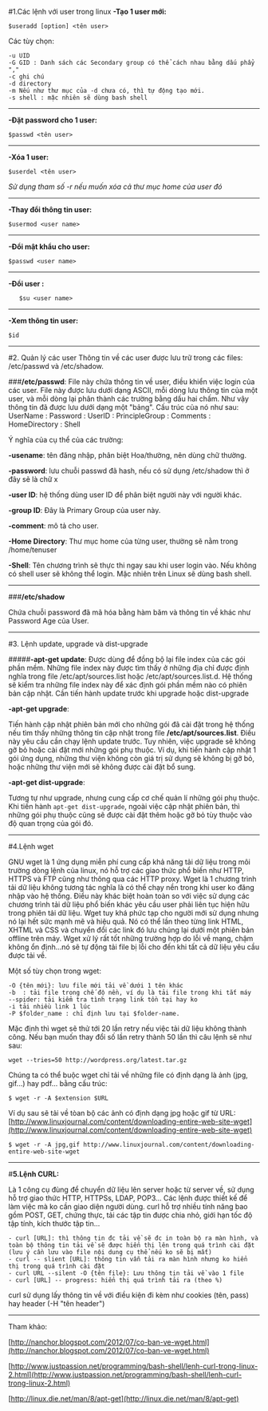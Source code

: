 ﻿#1.Các lệnh với user trong linux
**-Tạo 1 user mới:**

`$useradd [option] <tên user>`

Các tùy chọn:

    -u UID
    -G GID : Danh sách các Secondary group có thể cách nhau bằng dấu phẩy ","
    -c ghi chú
    -d directory
    -m Nếu như thư mục của -d chưa có, thì tự động tạo mới.
    -s shell : mặc nhiên sẽ dùng bash shell
---
**-Đặt password cho 1 user:**

`$passwd <tên user>`

---
**-Xóa 1 user:**

`$userdel <tên user>`

*Sử dụng tham số -r nếu muốn xóa cả thư mục home của user đó*

---

**-Thay đổi thông tin user:**

`$usermod <user name>`

---

**-Đổi mật khẩu cho user:**

`$passwd <user name>`

---

**-Đổi user :**

`	$su <user name>`

---


**-Xem thông tin user:**

`$id`

---

#2. Quản lý các user
Thông tin về các user được lưu trữ trong các files: /etc/passwd và /etc/shadow.

###**/etc/passwd**: 
File này chứa thông tin về user, điều khiển việc login của các user.
File này được lưu dưới dạng ASCII, mỗi dòng lưu thông tin của một user, và mỗi dòng lại phân thành các trường bằng dấu hai chấm. Như vậy thông tin đã được lưu dưới dạng một "bảng". Cấu trúc của nó như sau:
UserName : Password : UserID : PrincipleGroup : Comments : HomeDirectory : Shell

Ý nghĩa của cụ thể của các trường:

**-usename**: tên đăng nhập, phân biệt Hoa/thường, nên dùng chữ thường.

**-password**: lưu chuỗi passwd đã hash, nếu có sử dụng /etc/shadow thì ở đây sẽ là chữ x

**-user ID**: hệ thống dùng user ID để phân biệt người này với người khác.

**-group ID**: Đây là Primary Group của user này.

**-comment**: mô tả cho user.

**-Home Directory**: Thư mục home của từng user, thường sẽ nằm trong /home/tenuser

**-Shell**: Tên chương trình sẽ thực thi ngay sau khi user login vào. Nếu không có shell user sẽ không thể login. Mặc nhiên trên Linux sẽ dùng bash shell.

---

###**/etc/shadow**

Chứa chuỗi password đã mã hóa bằng hàm băm và thông tin về khác như Password Age của User.

---

#3. Lệnh update, upgrade và dist-upgrade

#####**-apt-get update**: 
Được dùng để đồng bộ lại file index của các gói phần mềm. Những file index này được tìm thấy ở những địa chỉ được định nghĩa trong file /etc/apt/sources.list hoặc /etc/apt/sources.list.d. Hệ thống sẽ kiểm tra những file index này để xác định gói phần mềm nào có phiên bản cập nhật. Cần tiến hành update trước khi upgrade hoặc dist-upgrade

**-apt-get upgrade**:

 Tiến hành cập nhật phiên bản mới cho những gói đã cài đặt trong hệ thống nếu tìm thấy những thông tin cập nhật trong file **/etc/apt/sources.list**. Điều này yêu cầu cần chạy lệnh update trước.
Tuy nhiên, việc upgrade sẽ không gỡ bỏ hoặc cài đặt mới những gói phụ thuộc. Ví dụ, khi tiến hành cập nhật 1 gói ứng dụng, những thư viện không còn giá trị sử dụng sẽ không bị gỡ bỏ, hoặc những thư viện mới sẽ không được cài đặt bổ sung.

**-apt-get dist-upgrade**:

 Tương tự như upgrade, nhưng cung cấp cơ chế quản lí những gói phụ thuộc. Khi tiến hành `apt-get dist-upgrade`, ngoài việc cập nhật phiên bản, thì những gói phụ thuộc cũng sẽ được cài đặt thêm hoặc gỡ bỏ tùy thuộc vào độ quan trọng của gói đó.
 
 ---
 
#4.Lệnh wget

GNU wget là 1 ứng dụng miễn phí cung cấp khả năng tải dữ liệu trong môi trường dòng lệnh của linux, nó hỗ trợ các giao thức phổ biến như HTTP, HTTPS và FTP cũng như thông qua các HTTP proxy. Wget là 1 chương trình tải dữ liệu không tương tác nghĩa là có thể chạy nền trong khi user ko đăng nhập vào hệ thống. Điều này khác biệt hoàn toàn so với việc sử dụng các chương trình tải dữ liệu phổ biến khác yêu cầu user phải liên tục hiện hữu trong phiên tải dữ liệu. Wget tuy khá phức tạp cho người mới sử dụng nhưng nó lại hết sức mạnh mẽ và hiệu quả. Nó có thể lần theo từng link HTML, XHTML và CSS và chuyển đổi các link đó lưu chúng lại dưới một phiên bản offline trên máy. Wget xử lý rất tốt những trường hợp do lỗi về mạng, chậm không ổn định...nó sẽ tự động tải file bị lỗi cho đến khi tất cả dữ liệu yêu cầu được tải về. 

 Một số tùy chọn trong wget: 

    -O {tên mới}: lưu file mới tải về dưới 1 tên khác
    -b 	: tải file trong chế độ nền, ví dụ là tải file trong khi tắt máy
    --spider: tải kiểm tra tình trạng link tồn tại hay ko
    -i tải nhiều link 1 lúc
    -P $folder_name : chỉ định lưu tại $folder-name.

Mặc định thì wget sẽ thử tới 20 lần retry nếu việc tải dữ liệu không thành công. Nếu bạn muốn thay đổi số lần retry thành 50 lần thì câu lệnh sẽ như sau:

    wget --tries=50 http://wordpress.org/latest.tar.gz

Chúng ta có thể buộc wget chỉ tải về những file có định dạng là ảnh (jpg, gif...) hay pdf... bằng cấu trúc:

    $ wget -r -A $extension $URL
Ví dụ sau sẽ tải về tòan bộ các ảnh có định dạng jpg hoặc gif từ URL:  [http://www.linuxjournal.com/content/downloading-entire-web-site-wget](http://www.linuxjournal.com/content/downloading-entire-web-site-wget)

    $ wget -r -A jpg,gif http://www.linuxjournal.com/content/downloading-entire-web-site-wget

---

#**5.Lệnh CURL:**

Là 1 công cụ đùng để chuyển dữ liệu lên server hoặc từ server về, sử dụng hỗ trợ giao thức HTTP, HTTPSs, LDAP, POP3... Các lệnh được thiết kế để làm việc mà ko cần giao diện người dùng. curl hỗ trợ nhiều tính năng bao gồm POST, GET, chứng thực, tải các tập tin được chia nhỏ, giới hạn tốc độ tập tính, kích thước tập tin...

	- curl [URL]: thì thông tin đc tải về sẽ đc in toàn bộ ra màn hình, và toàn bộ thông tin tải về sẽ được hiển thị lên trong quá trình cài đặt (lưu ý cần lưu vào file nội dung cụ thể nếu ko sẽ bị mất)
	- curl -- slient [URL]: thông tin vẫn tải ra màn hình nhưng ko hiển thị trong quá trình cài đặt
	- curl URL --silent -O {tên file}: Lưu thông tin tải về vào 1 file
	- curl [URL] -- progress: hiển thị quá trình tải ra (theo %)
curl sử dụng lấy thông tin về với điều kiện đi kèm như cookies (tên, pass) hay header (-H "tên header")

---

Tham khảo:

[http://nanchor.blogspot.com/2012/07/co-ban-ve-wget.html](http://nanchor.blogspot.com/2012/07/co-ban-ve-wget.html)

[http://www.justpassion.net/programming/bash-shell/lenh-curl-trong-linux-2.html](http://www.justpassion.net/programming/bash-shell/lenh-curl-trong-linux-2.html)

[http://linux.die.net/man/8/apt-get](http://linux.die.net/man/8/apt-get)
